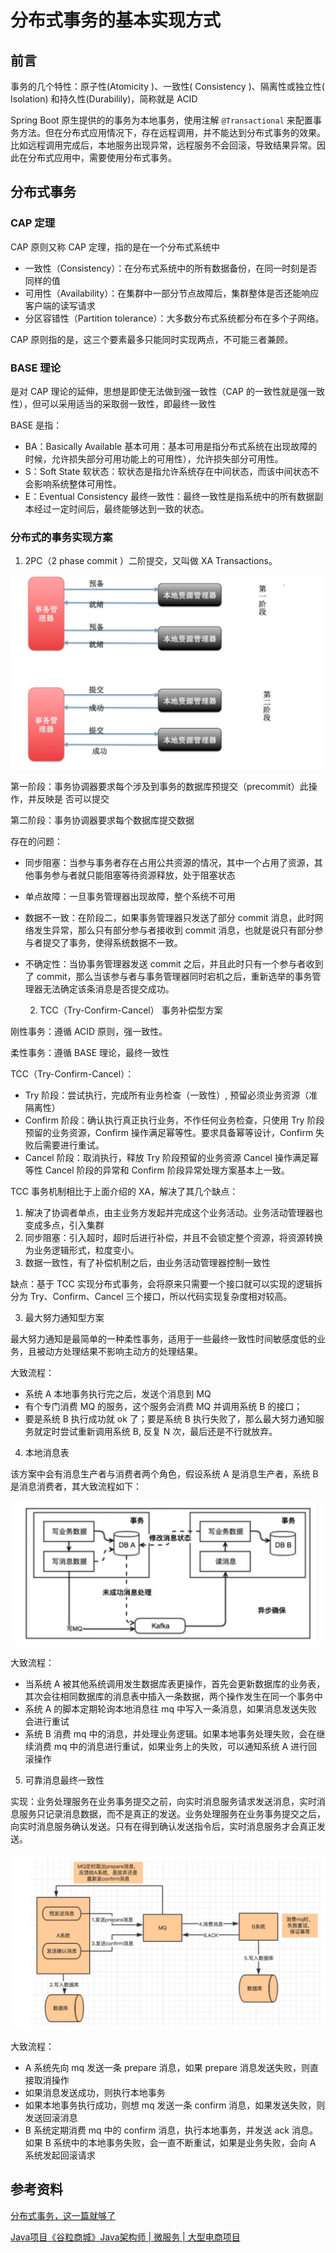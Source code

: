 # 分布式事务的基本实现方式


## 前言

事务的几个特性：原子性(Atomicity )、一致性( Consistency )、隔离性或独立性( Isolation) 和持久性(Durabilily)，简称就是 ACID

Spring Boot 原生提供的的事务为本地事务，使用注解 `@Transactional` 来配置事务方法。但在分布式应用情况下，存在远程调用，并不能达到分布式事务的效果。比如远程调用完成后，本地服务出现异常，远程服务不会回滚，导致结果异常。因此在分布式应用中，需要使用分布式事务。

## 分布式事务

### CAP 定理

CAP 原则又称 CAP 定理，指的是在一个分布式系统中

- 一致性（Consistency）：在分布式系统中的所有数据备份，在同一时刻是否同样的值
- 可用性（Availability）：在集群中一部分节点故障后，集群整体是否还能响应客户端的读写请求
- 分区容错性（Partition tolerance）：大多数分布式系统都分布在多个子网络。

CAP 原则指的是，这三个要素最多只能同时实现两点，不可能三者兼顾。

### BASE 理论

是对 CAP 理论的延伸，思想是即使无法做到强一致性（CAP 的一致性就是强一致性），但可以采用适当的采取弱一致性，即最终一致性

BASE 是指：

- BA：Basically Available 基本可用：基本可用是指分布式系统在出现故障的时候，允许损失部分可用功能上的可用性），允许损失部分可用性。
- S：Soft State 软状态：软状态是指允许系统存在中间状态，而该中间状态不会影响系统整体可用性。
- E：Eventual Consistency 最终一致性：最终一致性是指系统中的所有数据副本经过一定时间后，最终能够达到一致的状态。

### 分布式的事务实现方案

1. 2PC（2 phase commit ）二阶提交，又叫做 XA Transactions。

![image-20230426104853604](https://raw.githubusercontent.com/luckyouo/pictures/main/image-20230426104853604.png)

第一阶段：事务协调器要求每个涉及到事务的数据库预提交（precommit）此操作，并反映是 否可以提交

第二阶段：事务协调器要求每个数据库提交数据

存在的问题：

- 同步阻塞：当参与事务者存在占用公共资源的情况，其中一个占用了资源，其他事务参与者就只能阻塞等待资源释放，处于阻塞状态
- 单点故障：一旦事务管理器出现故障，整个系统不可用
- 数据不一致：在阶段二，如果事务管理器只发送了部分 commit 消息，此时网络发生异常，那么只有部分参与者接收到 commit 消息，也就是说只有部分参与者提交了事务，使得系统数据不一致。
- 不确定性：当协事务管理器发送 commit 之后，并且此时只有一个参与者收到了 commit，那么当该参与者与事务管理器同时宕机之后，重新选举的事务管理器无法确定该条消息是否提交成功。

	2. TCC（Try-Confirm-Cancel） 事务补偿型方案

刚性事务：遵循 ACID 原则，强一致性。

柔性事务：遵循 BASE 理论，最终一致性

TCC（Try-Confirm-Cancel）：

- Try 阶段：尝试执行，完成所有业务检查（一致性）, 预留必须业务资源（准隔离性）
- Confirm 阶段：确认执行真正执行业务，不作任何业务检查，只使用 Try 阶段预留的业务资源，Confirm 操作满足幂等性。要求具备幂等设计，Confirm 失败后需要进行重试。
- Cancel 阶段：取消执行，释放 Try 阶段预留的业务资源 Cancel 操作满足幂等性 Cancel 阶段的异常和 Confirm 阶段异常处理方案基本上一致。

TCC 事务机制相比于上面介绍的 XA，解决了其几个缺点：

1. 解决了协调者单点，由主业务方发起并完成这个业务活动。业务活动管理器也变成多点，引入集群
2. 同步阻塞：引入超时，超时后进行补偿，并且不会锁定整个资源，将资源转换为业务逻辑形式，粒度变小。
3. 数据一致性，有了补偿机制之后，由业务活动管理器控制一致性

缺点：基于 TCC 实现分布式事务，会将原来只需要一个接口就可以实现的逻辑拆分为 Try、Confirm、Cancel 三个接口，所以代码实现复杂度相对较高。

3. 最大努力通知型方案

最大努力通知是最简单的一种柔性事务，适用于一些最终一致性时间敏感度低的业务，且被动方处理结果不影响主动方的处理结果。

大致流程：

- 系统 A 本地事务执行完之后，发送个消息到 MQ
- 有个专门消费 MQ 的服务，这个服务会消费 MQ 并调用系统 B 的接口；
- 要是系统 B 执行成功就 ok 了；要是系统 B 执行失败了，那么最大努力通知服务就定时尝试重新调用系统 B, 反复 N 次，最后还是不行就放弃。

4. 本地消息表

该方案中会有消息生产者与消费者两个角色，假设系统 A 是消息生产者，系统 B 是消息消费者，其大致流程如下：

![image-20230426104807576](https://raw.githubusercontent.com/luckyouo/pictures/main/image-20230426104807576.png)

大致流程：

- 当系统 A 被其他系统调用发生数据库表更操作，首先会更新数据库的业务表，其次会往相同数据库的消息表中插入一条数据，两个操作发生在同一个事务中
- 系统 A 的脚本定期轮询本地消息往 mq 中写入一条消息，如果消息发送失败会进行重试
- 系统 B 消费 mq 中的消息，并处理业务逻辑。如果本地事务处理失败，会在继续消费 mq 中的消息进行重试，如果业务上的失败，可以通知系统 A 进行回滚操作

5. 可靠消息最终一致性

实现：业务处理服务在业务事务提交之前，向实时消息服务请求发送消息，实时消息服务只记录消息数据，而不是真正的发送。业务处理服务在业务事务提交之后，向实时消息服务确认发送。只有在得到确认发送指令后，实时消息服务才会真正发送。

![image-20230426104830079](https://raw.githubusercontent.com/luckyouo/pictures/main/image-20230426104830079.png)

大致流程：

- A 系统先向 mq 发送一条 prepare 消息，如果 prepare 消息发送失败，则直接取消操作
- 如果消息发送成功，则执行本地事务
- 如果本地事务执行成功，则想 mq 发送一条 confirm 消息，如果发送失败，则发送回滚消息
- B 系统定期消费 mq 中的 confirm 消息，执行本地事务，并发送 ack 消息。如果 B 系统中的本地事务失败，会一直不断重试，如果是业务失败，会向 A 系统发起回滚请求

## 参考资料

[分布式事务，这一篇就够了](https://xiaomi-info.github.io/2020/01/02/distributed-transaction/)

[Java项目《谷粒商城》Java架构师 | 微服务 | 大型电商项目](https://www.bilibili.com/video/BV1np4y1C7Yf?p=1&vd_source=b6eb6fd64ed675d7acddef5b0467fac9)

